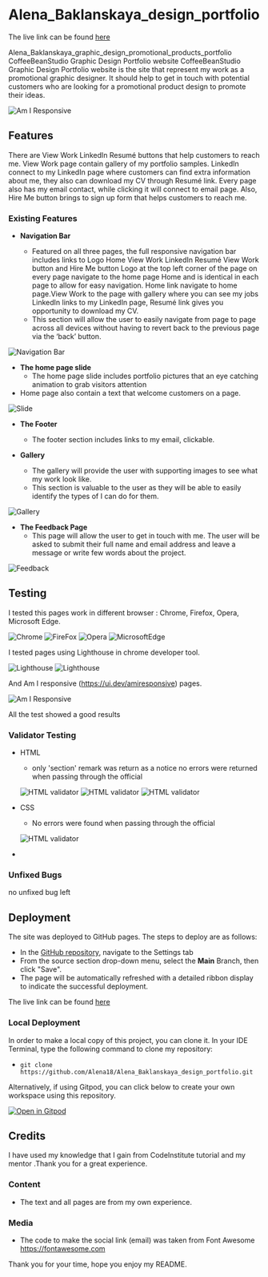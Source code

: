 # Alena_Baklanskaya_design_portfolio
The live link can be found [here](https://alena18.github.io/Alena_Baklanskaya_design_portfolio/index.html)

Alena_Baklanskaya_graphic_design_promotional_products_portfolio
CoffeeBeanStudio Graphic Design Portfolio website
CoffeeBeanStudio Graphic Design Portfolio website is the site that represent my work as a promotional graphic designer. It should help to get in touch with potential customers who are looking for a promotional product design to promote their ideas.

![Am I Responsive](assets/images/scramiresponsive.jpg)

## Features 
There are  View Work LinkedIn Resumé buttons that help customers to reach me. View Work page contain gallery of my portfolio samples. LinkedIn connect to my LinkedIn page where customers can find extra information about me, they also can download my CV through Resumé link. Every page also has my email contact, while clicking it will connect to email page. Also, Hire Me button brings to sign up form that helps customers to reach me.

### Existing Features

- __Navigation Bar__

  - Featured on all three pages, the full responsive navigation bar includes links to Logo Home View Work LinkedIn Resumé View Work button and Hire Me button Logo at the top left corner of the page on every page navigate to the home page Home and is identical in each page to allow for easy navigation. Home link navigate to home page.View Work to the page with gallery where you can see my jobs LinkedIn links to my LinkedIn page, Resumé link gives you opportunity to download my CV.
  - This section will allow the user to easily navigate from page to page across all devices without having to revert back to the previous page via the ‘back’ button. 

![Navigation Bar](assets/images/navigation.jpg)

- __The home page slide__
  - The home page slide includes portfolio pictures that  an eye catching animation to grab visitors attention
- Home page also contain a text that welcome customers on a page.

![Slide](assets/images/slider.jpg)

- __The Footer__ 

  - The footer section includes links to my email, clickable.


- __Gallery__

  - The gallery will provide the user with supporting images to see what my work look like. 
  - This section is valuable to the user as they will be able to easily identify the types of I can do for them. 

![Gallery](assets/images/gallery.jpg)

- __The Feedback Page__
  - This page will allow the user to get in touch with me. The user will be asked to submit their full name and email address and leave a message or write few words about the project. 

![Feedback](assets/images/form.jpg)

## Testing 

I tested this pages work in different browser : Chrome, Firefox, Opera, Microsoft Edge.

![Chrome](assets/images/chrome.jpg)
![FireFox](assets/images/firefox.jpg)
![Opera](assets/images/opera.jpg)
![MicrosoftEdge](assets/images/microsoft.jpg)

I tested pages using Lighthouse in chrome developer tool.

![Lighthouse](assets/images/scrlighthouse.jpg)
![Lighthouse](assets/images/scrlighthouse01.jpg)

And Am I responsive (https://ui.dev/amiresponsive) pages.

![Am I Responsive](assets/images/scramiresponsive.jpg)

All the test showed a good results



### Validator Testing 

- HTML
  - only 'section' remark was return as a notice no errors were returned when passing through the official 

  ![HTML validator](assets/images/scrviewwork.jpg)
  ![HTML validator](assets/images/scrindex.jpg)
  ![HTML validator](assets/images/scrfeedback.jpg)
  


- CSS
  - No errors were found when passing through the official

  ![HTML validator](assets/images/scrcss.jpg)

-
### Unfixed Bugs

no unfixed bug left


## Deployment

The site was deployed to GitHub pages. The steps to deploy are as follows: 
  - In the [GitHub repository](https://github.com/Alena18/Alena_Baklanskaya_design_portfolio), navigate to the Settings tab 
  - From the source section drop-down menu, select the **Main** Branch, then click "Save".
  - The page will be automatically refreshed with a detailed ribbon display to indicate the successful deployment.

The live link can be found [here](https://alena18.github.io/Alena_Baklanskaya_design_portfolio)

### Local Deployment

In order to make a local copy of this project, you can clone it. In your IDE Terminal, type the following command to clone my repository:

- `git clone https://github.com/Alena18/Alena_Baklanskaya_design_portfolio.git`

Alternatively, if using Gitpod, you can click below to create your own workspace using this repository.

[![Open in Gitpod](https://gitpod.io/button/open-in-gitpod.svg)](https://gitpod.io/#https://github.com/Alena18/Alena_Baklanskaya_design_portfolio)

## Credits 

I have used my knowledge that I gain from CodeInstitute tutorial and my mentor .Thank you for a great experience. 

### Content 

- The text and all pages are from my own experience. 

### Media

- The code to make the social link (email) was taken from Font Awesome https://fontawesome.com

Thank you for your time, hope you enjoy my README.